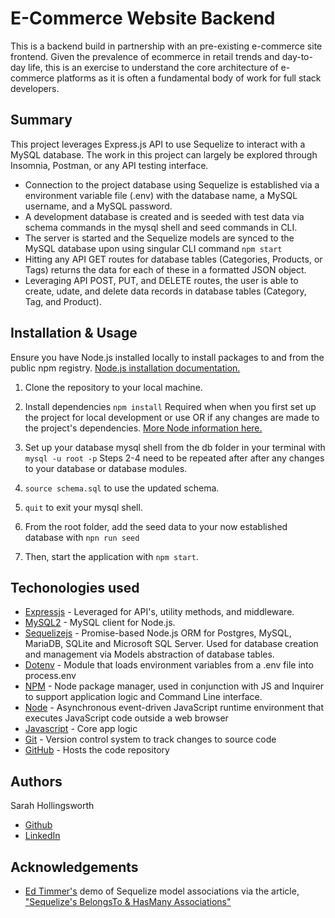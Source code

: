 # E-Commerce Website Backend
This is a backend build in partnership with an pre-existing e-commerce site frontend.  Given the prevalence of ecommerce in retail trends and day-to-day life, this is an exercise to understand the core architecture of e-commerce platforms as it is often a fundamental body of work for full stack developers. 

## Summary
This project leverages Express.js API to use Sequelize to interact with a MySQL database. The work in this project can largely be explored through Insomnia, Postman, or any API testing interface.  

* Connection to the project database using Sequelize is established via a environment variable file (.env) with the database name, a MySQL username, and a MySQL password.
* A development database is created and is seeded with test data via schema commands in the mysql shell and seed commands in CLI.
* The server is started and the Sequelize models are synced to the MySQL database upon using singular CLI command `npm start`
* Hitting any API GET routes for database tables (Categories, Products, or Tags) returns the data for each of these in a formatted JSON object.
* Leveraging API POST, PUT, and DELETE routes, the user is able to create, udate, and delete data records in database tables (Category, Tag, and Product).

## Installation & Usage
Ensure you have Node.js installed locally to install packages to and from the public npm registry. [Node.js installation documentation.](https://docs.npmjs.com/downloading-and-installing-node-js-and-npm)

1. Clone the repository to your local machine.

2. Install dependencies `npm install`
Required when when you first set up the project for local development or use OR if any changes are made to the project's dependencies. [More Node information here.](https://nodesource.com/blog/an-absolute-beginners-guide-to-using-npm/)

3. Set up your database mysql shell from the db folder in your terminal with `mysql -u root -p` Steps 2-4 need to be repeated after after any changes to your database or database modules.

4. `source schema.sql` to use the updated schema.

5. `quit` to exit your mysql shell.

6. From the root folder, add the seed data to your now established database with `npn run seed`

7. Then, start the application with `npm start`. 

## Techonologies used
* [Expressjs](https://expressjs.com/) - Leveraged for API's, utility methods, and middleware.
* [MySQL2](https://www.npmjs.com/package/mysql2) - MySQL client for Node.js.
* [Sequelizejs](https://sequelize.org/) -  Promise-based Node.js ORM for Postgres, MySQL, MariaDB, SQLite and Microsoft SQL Server. Used for database creation and management via Models abstraction of database tables.
* [Dotenv](https://www.npmjs.com/package/dotenv) - Module that loads environment variables from a .env file into process.env
* [NPM](https://www.npmjs.com/) - Node package manager, used in conjunction with JS and Inquirer to support application logic and Command Line interface.
* [Node](https://nodejs.org/en/) - Asynchronous event-driven JavaScript runtime environment that executes JavaScript code outside a web browser
* [Javascript](https://developer.mozilla.org/en-US/docs/Web/javascript) - Core app logic
* [Git](https://git-scm.com/doc) - Version control system to track changes to source code
* [GitHub](https://docs.github.com/en) - Hosts the code repository

## Authors
Sarah Hollingsworth
* [Github](https://github.com/sahhollingsworth)
* [LinkedIn](https://www.linkedin.com/in/sarahhollingsworth/)

## Acknowledgements
* [Ed Timmer's](https://medium.com/@edtimmer) demo of Sequelize model associations via the article, ["Sequelize's BelongsTo & HasMany Associations"](https://medium.com/@edtimmer/sequelize-associations-basics-bde90c0deeaa)